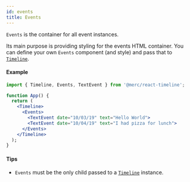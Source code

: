 ```yaml
---
id: events
title: Events
---
```


`Events` is the container for all event instances.

Its main purpose is providing styling for the events HTML container. You can define your own `Events` component (and style) and pass that to [`Timeline`](/docs/api/timeline).

#### Example

```jsx
import { Timeline, Events, TextEvent } from '@merc/react-timeline';

function App() {
  return (
    <Timeline>
      <Events>
        <TextEvent date="10/03/19" text="Hello World">
        <TextEvent date="10/04/19" text="I had pizza for lunch">
      </Events>
    </Timeline>
  );
}
```

#### Tips

- `Events` must be the only child passed to a [`Timeline`](/docs/api/timeline) instance.
